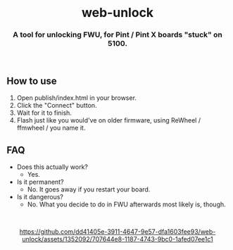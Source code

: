 <div align="center">
</br>

# web-unlock
### A tool for unlocking FWU, for Pint / Pint X boards "stuck" on 5100.  
</br>
</div>

## How to use

1. Open publish/index.html in your browser.
1. Click the "Connect" button.
1. Wait for it to finish.
1. Flash just like you would've on older firmware, using ReWheel / ffmwheel / you name it.

## FAQ

- Does this actually work?
  - Yes.
- Is it permanent?
  - No. It goes away if you restart your board.
- Is it dangerous?
  - No. What you decide to do in FWU afterwards most likely is, though.


<div align="center">
</br>

https://github.com/dd41405e-3911-4647-9e57-dfa1603fee93/web-unlock/assets/1352092/707644e8-1187-4743-9bc0-1afed07ee1c1

</br>
</div>
